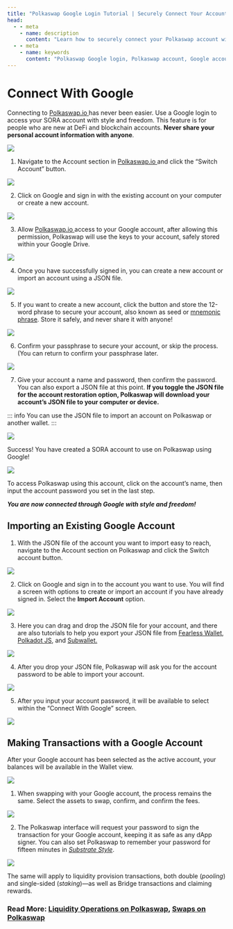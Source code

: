 ```yaml
---
title: "Polkaswap Google Login Tutorial | Securely Connect Your Account"
head:
  - - meta
    - name: description
      content: "Learn how to securely connect your Polkaswap account with Google in this step-by-step tutorial. Follow our guide to create a new account, import an existing one using a JSON file, and make secure transactions with your Google account. Ensure the safety of your assets on Polkaswap while enjoying style and freedom in your transactions."
  - - meta
    - name: keywords
      content: "Polkaswap Google login, Polkaswap account, Google account, Polkaswap tutorial, connect account, Google login tutorial, SORA account, import account, JSON file, transaction security"
---
```


# Connect With Google
Connecting to [Polkaswap.io ](https://polkaswap.io/#/wallet) has never been easier. Use a Google login to access your SORA account with style and freedom. 
This feature is for people who are new at DeFi and blockchain accounts. 
**Never share your personal account information with anyone**.

![](.gitbook/assets/google-login-1.png)

1. Navigate to the Account section in [Polkaswap.io ](https://polkaswap.io/#/wallet) and click the “Switch Account” button.

![](.gitbook/assets/google-login-2.png)

2. Click on Google and sign in with the existing account on your computer or create a new account. 

![](.gitbook/assets/google-login-3.png)

3. Allow [Polkaswap.io ](http://Polkaswap.io) access to your Google account, after allowing this permission, Polkaswap will use the keys to your account, safely stored within your Google Drive.

![](.gitbook/assets/google-login-4.png)

4. Once you have successfully signed in, you can create a new account or import an account using a JSON file.

![](.gitbook/assets/google-login-5.png)

5. If you want to create a new account, click the button and store the 12-word phrase to secure your account, also known as seed or [mnemonic phrase](create-an-address.md#restoring-account-from-mnemonic-in-different-applications). Store it safely, and never share it with anyone!

![](.gitbook/assets/google-login-6.png)

6. Confirm your passphrase to secure your account, or skip the process. (You can return to confirm your passphrase later.

![](.gitbook/assets/google-login-7.png)

7. Give your account a name and password, then confirm the password. You can also export a JSON file at this point. **If you toggle the JSON file for the account restoration option, Polkaswap will download your account’s JSON file to your computer or device.**

::: info
You can use the JSON file to import an account on Polkaswap or another wallet. 
:::

![](.gitbook/assets/google-login-8.png)

Success! You have created a SORA account to use on Polkaswap using Google! 

![](.gitbook/assets/google-importing-4.png)

To access Polkaswap using this account, click on the account’s name, then input the account password you set in the last step.

***You are now connected through Google with style and freedom!***

## Importing an Existing Google Account

1. With the JSON file of the account you want to import easy to reach, navigate to the Account section on Polkaswap and click the Switch account button.

![](.gitbook/assets/google-importing-1.png)

2. Click on Google and sign in to the account you want to use. You will find a screen with options to create or import an account if you have already signed in. Select the **Import Account** option.

![](.gitbook/assets/google-importing-2.png)

3. Here you can drag and drop the JSON file for your account, and there are also tutorials to help you export your JSON file from [Fearless 
Wallet](https://wiki.fearlesswallet.io/accounts/walkthrough/exporting-and-importing-a-wallet-using-a-json-file), [Polkadot JS](https://support.polkadot.network/support/solutions/articles/65000177677-how-to-export-your-json-backup-file), and [Subwallet.](https://docs.subwallet.app/extension-user-guide/export-and-backup-an-account)

![](.gitbook/assets/google-importing-3.png)

4. After you drop your JSON file, Polkaswap will ask you for the account password to be able to import your account.

![](.gitbook/assets/google-importing-4.png)

5. After you input your account password, it will be available to select within the “Connect With Google” screen.

![](.gitbook/assets/google-importing-5.png)

## Making Transactions with a Google Account

After your Google account has been selected as the active account, your balances will be available in the Wallet view.

![](.gitbook/assets/google-transaction-1.png)

1. When swapping with your Google account, the process remains the same. Select the assets to swap, confirm, and confirm the fees.

![](.gitbook/assets/google-transaction-2.png)

2. The Polkaswap interface will request your password to sign the transaction for your Google account, keeping it as safe as any dApp signer.  You can also set Polkaswap to remember your password for fifteen minutes in *[Substrate Style](create-an-address.md#via-polkadot-js-browser-plugin)*.

![](.gitbook/assets/google-transaction-3.png)

The same will apply to liquidity provision transactions, both double (*pooling*) and single-sided (*staking*)—as well as Bridge transactions and claiming rewards. 

### Read More: [Liquidity Operations on Polkaswap](https://wiki.sora.org/provide-liquidity-to-xyk-pools-polkaswap.html), [Swaps on Polkaswap](https://wiki.sora.org/swap-polkaswap.html)
